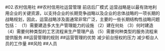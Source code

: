 #02.农村信用社
##农村信用社运营管理
前店后厂模式
运营战略是以最有效地利用企业的关键资源，以支持企业的长期竞争战略以及企业的总体战略的一项长期的战略规划，因此，运营战略涉及面通常非常广泛，主要的一些长期结构性战略问题包括：
（1）需要建造多大生产管理能力的设施
（2）建在何处
（3）何时建造
（4）需要何种类型的工艺流程来生产管理产品
（5）需要何种类型的服务流程来提供服务
##运营管理的规则
##运营管理的优势
减少前台授权的压力
减少柜台人员的工作量
##风险
##人员